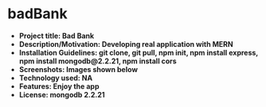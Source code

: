 # badBank
<b>
<ul>
  <li>
    Project title: <b>Bad Bank</b>
  </li>
  <li>
    Description/Motivation: <b>Developing real application with MERN</b>
  </li>
  <li>
    Installation Guidelines: <b>git clone, git pull, npm init, npm install express, npm install mongodb@2.2.21, npm install cors</b>
  </li>
  <li>
    Screenshots: <b>Images shown below</b>
  </li>
  <li>
    Technology used: <b>NA</b>
  </li>
  <li>
    Features: <b>Enjoy the app</b>
  </li>
  <li>
    License: <b>mongodb 2.2.21</b>
  </li>
</ul>
</b>
